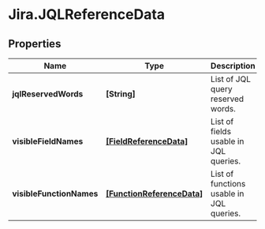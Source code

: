 # Jira.JQLReferenceData

## Properties

Name | Type | Description | Notes
------------ | ------------- | ------------- | -------------
**jqlReservedWords** | **[String]** | List of JQL query reserved words. | [optional] 
**visibleFieldNames** | [**[FieldReferenceData]**](FieldReferenceData.md) | List of fields usable in JQL queries. | [optional] 
**visibleFunctionNames** | [**[FunctionReferenceData]**](FunctionReferenceData.md) | List of functions usable in JQL queries. | [optional] 


